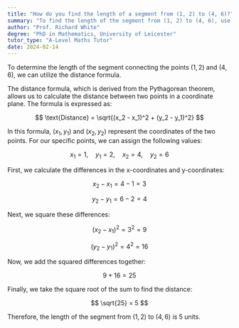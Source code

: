 ```yaml
---
title: "How do you find the length of a segment from (1, 2) to (4, 6)?"
summary: "To find the length of the segment from (1, 2) to (4, 6), use the distance formula."
author: "Prof. Richard White"
degree: "PhD in Mathematics, University of Leicester"
tutor_type: "A-Level Maths Tutor"
date: 2024-02-14
---
```


To determine the length of the segment connecting the points $(1, 2)$ and $(4, 6)$, we can utilize the distance formula.

The distance formula, which is derived from the Pythagorean theorem, allows us to calculate the distance between two points in a coordinate plane. The formula is expressed as:

$$
\text{Distance} = \sqrt{(x_2 - x_1)^2 + (y_2 - y_1)^2}
$$

In this formula, $(x_1, y_1)$ and $(x_2, y_2)$ represent the coordinates of the two points. For our specific points, we can assign the following values:

$$
x_1 = 1, \quad y_1 = 2, \quad x_2 = 4, \quad y_2 = 6
$$

First, we calculate the differences in the x-coordinates and y-coordinates:

$$
x_2 - x_1 = 4 - 1 = 3
$$

$$
y_2 - y_1 = 6 - 2 = 4
$$

Next, we square these differences:

$$
(x_2 - x_1)^2 = 3^2 = 9
$$

$$
(y_2 - y_1)^2 = 4^2 = 16
$$

Now, we add the squared differences together:

$$
9 + 16 = 25
$$

Finally, we take the square root of the sum to find the distance:

$$
\sqrt{25} = 5
$$

Therefore, the length of the segment from $(1, 2)$ to $(4, 6)$ is $5$ units.
    